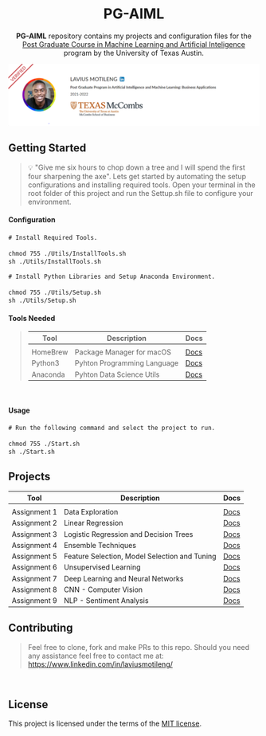 <h1 align="center">PG-AIML</h1>
<p align="center">
<b>PG-AIML</b> repository contains my projects and configuration files for the <a href="https://eportfolio.mygreatlearning.com/lavius-motileng" rel="noopener">Post Graduate Course in Machine Learning and Artificial Inteligence</a> program by the University of Texas Austin.
</p>

<p align="center">
<img src="./Assets/Header.png" />
</p>

## Getting Started

<blockquote>
<p>
💡 "Give me six hours to chop down a tree and I will spend the first four sharpening the axe". Lets get started by automating the setup configurations and installing required tools. Open your terminal in the root folder of this project and run the Settup.sh file to configure your environment.
</p>
</blockquote>

#### Configuration

```
# Install Required Tools.

chmod 755 ./Utils/InstallTools.sh
sh ./Utils/InstallTools.sh
```

```
# Install Python Libraries and Setup Anaconda Environment.

chmod 755 ./Utils/Setup.sh
sh ./Utils/Setup.sh
```

#### Tools  Needed
<blockquote>

| Tool         | Description                                 | Docs                                     |
| ------------ | ------------------------------------------- | -------------------------------          |
|                                 |
| HomeBrew     | Package Manager for macOS                   | [Docs](https://brew.sh/)                 |
| Python3      | Pyhton Programming Language                 | [Docs](https://www.python.org/downloads) |
| Anaconda     | Pyhton Data Science Utils                   | [Docs](https://www.anaconda.com)         |

</blockquote>

<br>

#### Usage

```
# Run the following command and select the project to run.

chmod 755 ./Start.sh
sh ./Start.sh
```

## Projects

| Tool         | Description                                 | Docs                                     |
| ------------ | ------------------------------------------- | -------------------------------          |
|              |
| Assignment 1 | Data Exploration                                | [Docs](./src/Assignments/Assignment%201%20Data%20Exploration/)                                    |
| Assignment 2 | Linear Regression                               | [Docs](./src/Assignments/Assignment%202%20Supervised%20Learning%20-%20Regression/)                |
| Assignment 3 | Logistic Regression and Decision Trees          | [Docs](./src/Assignments/Assignment%203%20Logistic%20Regression%20and%20Decision%20Trees/)        |
| Assignment 4 | Ensemble Techniques                             | [Docs](./src/Assignments/Assignment%204%20Ensemble%20Techniques/)        |
| Assignment 5 | Feature Selection, Model Selection and Tuning   | [Docs](./src/Assignments/Assignment%205%20Feature%20Selection%20and%20Model%20Selection%20and%20Tuning/)        |
| Assignment 6 | Unsupervised Learning                           | [Docs](./src/Assignments/Assignment%206%20Unsupervised%20Learning)
| Assignment 7 | Deep Learning and Neural Networks               | [Docs](./src/Assignments/Assignment%207%20Deep%20Learning%20%20and%20Neural%20Networks) |
| Assignment 8 | CNN - Computer Vision                           | [Docs](./src/Assignments/Assignment%208%20CNN%20-%20Computer%20Vision) |
| Assignment 9 | NLP - Sentiment Analysis                        | [Docs](./src/Assignments/Assignment%209%20NLP%20-%20Sentiment%20Analysis) |


## Contributing
<blockquote>
<p>

Feel free to clone, fork and make PRs to this repo. Should you need any assistance feel free to contact me at:
https://www.linkedin.com/in/laviusmotileng/
<br>
</p>
</blockquote>

<br>

## License

This project is licensed under the terms of the
[MIT license](/LICENSE).

